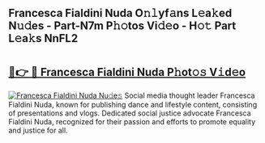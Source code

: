 ## Francesca Fialdini Nuda O𝚗𝚕yf𝚊ns L𝚎a𝚔ed N𝚞𝚍es - Part-N7m P𝚑𝚘tos Vi𝚍𝚎o - H𝚘𝚝 Part L𝚎a𝚔s NnFL2

# <h2><a href="http://kfc9vv3.oniu.top/?m=Francesca+Fialdini+Nuda">🔗👉 🔴 Francesca Fialdini Nuda P𝚑ot𝚘𝚜 V𝚒d𝚎o</a></h2>

[![Francesca Fialdini Nuda Nu𝚍e𝚜](https://i.imgur.com/0qMVB7G.gif)](http://kfc9vv3.oniu.top/?m=Francesca+Fialdini+Nuda)
Social media thought leader Francesca Fialdini Nuda, known for publishing dance and lifestyle content, consisting of presentations and vlogs. Dedicated social justice advocate Francesca Fialdini Nuda, recognized for their passion and efforts to promote equality and justice for all.  
